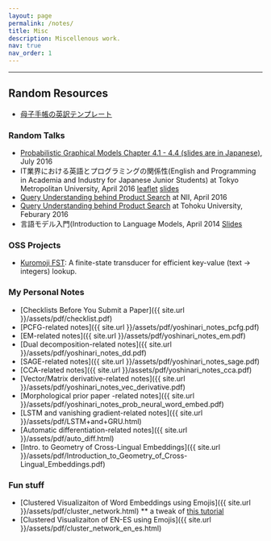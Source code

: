 ```yaml
---
layout: page
permalink: /notes/
title: Misc
description: Miscellenous work.
nav: true
nav_order: 1
---
```


---
## Random Resources
* [母子手帳の英訳テンプレート](https://github.com/akkikiki/green_card_resources/tree/main)

### Random Talks
* [Probabilistic Graphical Models Chapter 4.1 - 4.4 (slides are in Japanese)](http://www.slideshare.net/yoshinarifujinuma/pgm-chapter4-firstpartforpublic2-64271462), July 2016
* IT業界における英語とプログラミングの関係性(English and Programming in Academia and Industry for Japanese Junior Students) at Tokyo Metropolitan University, April 2016 [leaflet](http://www.sd.tmu.ac.jp/extra/download.html?d=assets/files/download/news/ver0_ICTspecial20160426.pdf) [slides](http://www.slideshare.net/yoshinarifujinuma/it-63436578)
* [Query Understanding behind Product Search](http://www-al.nii.ac.jp/blog/2016-4-1-seminar-talk-by-yoshinari-fujinuma/)  at NII, April 2016
* [Query Understanding behind Product Search](http://www.cl.ecei.tohoku.ac.jp/index.php?MiCS) at Tohoku University, Feburary 2016
* 言語モデル入門(Introduction to Language Models, April 2014 [Slides](http://www.slideshare.net/yoshinarifujinuma/04-12-labmeetingforpublic)

### OSS Projects
* [Kuromoji FST](https://github.com/atilika/fst): A finite-state transducer for efficient key-value (text -> integers) lookup.

### My Personal Notes
* [Checklists Before You Submit a Paper]({{ site.url }}/assets/pdf/checklist.pdf)
* [PCFG-related notes]({{ site.url }}/assets/pdf/yoshinari_notes_pcfg.pdf)
* [EM-related notes]({{ site.url }}/assets/pdf/yoshinari_notes_em.pdf)
* [Dual decomposition-related notes]({{ site.url }}/assets/pdf/yoshinari_notes_dd.pdf)
* [SAGE-related notes]({{ site.url }}/assets/pdf/yoshinari_notes_sage.pdf)
* [CCA-related notes]({{ site.url }}/assets/pdf/yoshinari_notes_cca.pdf)
* [Vector/Matrix derivative-related notes]({{ site.url }}/assets/pdf/yoshinari_notes_vec_derivative.pdf)
* [Morphological prior paper -related notes]({{ site.url }}/assets/pdf/yoshinari_notes_prob_neural_word_embed.pdf)
* [LSTM and vanishing gradient-related notes]({{ site.url }}/assets/pdf/LSTM+and+GRU.html)
* [Automatic differentiation-related notes]({{ site.url }}/assets/pdf/auto_diff.html)
* [Intro. to Geometry of Cross-Lingual Embeddings]({{ site.url }}/assets/pdf/Introduction_to_Geometry_of_Cross-Lingual_Embeddings.pdf)

### Fun stuff
* [Clustered Visualizaiton of Word Embeddings using Emojis]({{ site.url }}/assets/pdf/cluster_network.html)
** a tweak of [this tutorial](http://bl.ocks.org/GerHobbelt/3071239)
* [Clustered Visualizaiton of EN-ES using Emojis]({{ site.url }}/assets/pdf/cluster_network_en_es.html)


